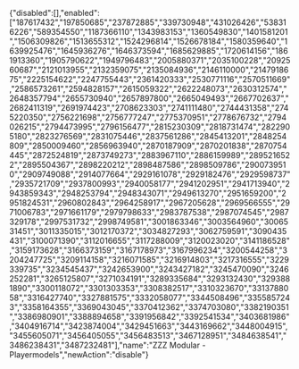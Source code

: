 {"disabled":[],"enabled":["187617432","197850685","237872885","339730948","431026426","538316226","589354550","1187366110","1343983153","1360549830","1401581201","1506309826","1513655312","1524296814","1526678184","1580359640","1639925476","1645936276","1646373594","1685629885","1720614156","1861913360","1905790622","1949796483","2005880371","2035100228","2092560687","2121013955","2132359075","2135084936","2146110000","2147918675","2225154622","2247755443","2361420333","2530771116","2570511669","2586573261","2594828157","2615059322","2622248073","2630312574","2648357794","2655730940","2657897800","2665049493","2667702637","2682411319","2691974423","2708623303","2741111480","2744431358","2745220350","2756221698","2756777247","2775370951","2778676732","2794026215","2794473995","2796156477","2815230309","2818731474","2822905180","2823276569","2831075446","2837561286","2845413201","2848254809","2850009460","2856963940","2870187909","2870201838","2870754445","2872524819","2873749273","2883967110","2886159989","2895216522","2895504367","2898220212","2898487586","2898509786","2900739510","2909749088","2914077664","2929161078","2929182476","2929598737","2935721709","2937800993","2940058177","2941202951","2941713940","2943859343","2948253794","2948343071","2949613270","2951659200","2951824531","2960802843","2964258917","2967205628","2969566555","2971006783","2971661179","2979798633","2983787538","2987074545","2987329178","2997531732","2998749581","3001863346","3003564960","3006531451","3011335015","3012170372","3034827293","3062759591","3090435431","3100071390","3112016655","3117288009","3120023020","3141186528","3159173628","3166373159","3167178973","3167996234","3200544258","3204247725","3209114158","3216071585","3216914803","3217316555","3229339735","3234545437","3242653900","3243427182","3245470090","3246252281","3265125807","3271034191","3289335684","3293132430","3293881890","3300118072","3301303353","3308382517","3310323670","3313788058","3316427740","3327881575","3332058077","3344508496","3355857243","3358164355","3369043045","3370412362","3374703080","3382190351","3386980901","3388894658","3391956842","3392541534","3403681986","3404916714","3423874004","3429451663","3443169662","3448004915","3455605071","3456405055","3456483513","3467128951","3484638541","3486238431","3487232481"],"name":"ZZZ Modular - Playermodels","newAction":"disable"}